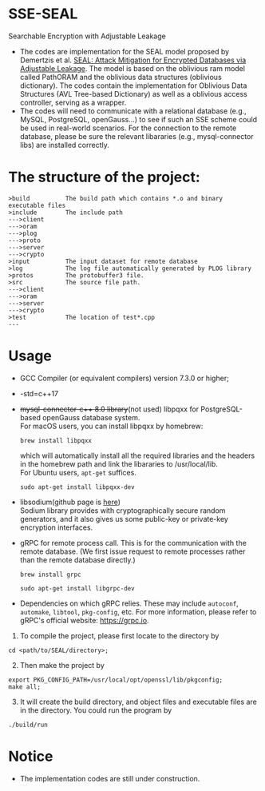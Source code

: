 # SSE-SEAL
Searchable Encryption with Adjustable Leakage
<br>
* The codes are implementation for the SEAL model proposed by Demertzis et al. [SEAL: Attack Mitigation for Encrypted Databases via Adjustable Leakage](https://www.usenix.org/system/files/sec20fall_demertzis_prepub.pdf). The model is based on the oblivious ram model called PathORAM and the oblivious data structures (oblivious dictionary). The codes contain the implementation for Oblivious Data Structures (AVL Tree-based Dictionary) as well as a oblivious access controller, serving as a wrapper.
* The codes will need to communicate with a relational database (e.g., MySQL, PostgreSQL, openGauss...) to see if such an SSE scheme could be used in real-world scenarios. For the connection to the remote database, please be sure the relevant libararies (e.g., mysql-connector libs) are installed correctly.

# The structure of the project:
```
>build          The build path which contains *.o and binary executable files
>include        The include path
--->client      
--->oram      
--->plog
--->proto
--->server
--->crypto
>input          The input dataset for remote database
>log            The log file automatically generated by PLOG library
>protos         The protobuffer3 file.
>src            The source file path.
--->client
--->oram
--->server
--->crypto
>test           The location of test*.cpp
---
```

# Usage
* GCC Compiler (or equivalent compilers) version 7.3.0 or higher;
* -std=c++17
* <del>mysql-connector-c++ 8.0 library</del>(not used) libpqxx for PostgreSQL-based openGauss database system.
  <br>
  For macOS users, you can install libpqxx by homebrew:
  ```shell
  brew install libpqxx
  ```
  which will automatically install all the required libraries and the headers in the homebrew path and link the libararies to /usr/local/lib.
  <br>
  For Ubuntu users, `apt-get` suffices.
  ```shell
  sudo apt-get install libpqxx-dev
  ```
* libsodium(github page is [here](https://github.com/jedisct1/libsodium))
  <br>
  Sodium library provides with cryptographically secure random generators, and it also gives us some public-key or private-key encryption interfaces.

* gRPC for remote process call. This is for the communication with the remote database. (We first issue request to remote processes rather than the remote database directly.)
  ```shell
  brew install grpc
  ```
  ```shell
  sudo apt-get install libgrpc-dev
  ```
* Dependencies on which gRPC relies. These may include `autoconf`, `automake`, `libtool`, `pkg-config`, etc. For more information, please refer to gRPC's official website: https://grpc.io.

1. To compile the project, please first locate to the directory by
```shell
cd <path/to/SEAL/directory>;
```
2. Then make the project by
```shell
export PKG_CONFIG_PATH=/usr/local/opt/openssl/lib/pkgconfig;
make all;
```
3. It will create the build directory, and object files and executable files are in the directory. You could run the program by
```shell
./build/run
```

# Notice
* The implementation codes are still under construction.
